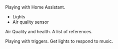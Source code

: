 Playing with Home Assistant. 


* Lights
* Air quality sensor


Air Quality and health. A list of references.

Playing with triggers. Get lights to respond to music.

